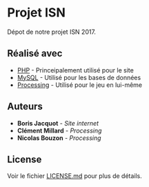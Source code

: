 # Projet ISN

Dépot de notre projet ISN 2017.

## Réalisé avec

* [PHP](http://php.net/) - Princeipalement utilisé pour le site
* [MySQL](https://www.mysql.fr/) - Utilisé pour les bases de données
* [Processing](https://processing.org/) - Utilisé pour le jeu en lui-même

## Auteurs

* **Boris Jacquot** - *Site internet*
* **Clément Millard** - *Processing*
* **Nicolas Bouzon** - *Processing*

## License

Voir le fichier [LICENSE.md](LICENSE.md) pour plus de détails.